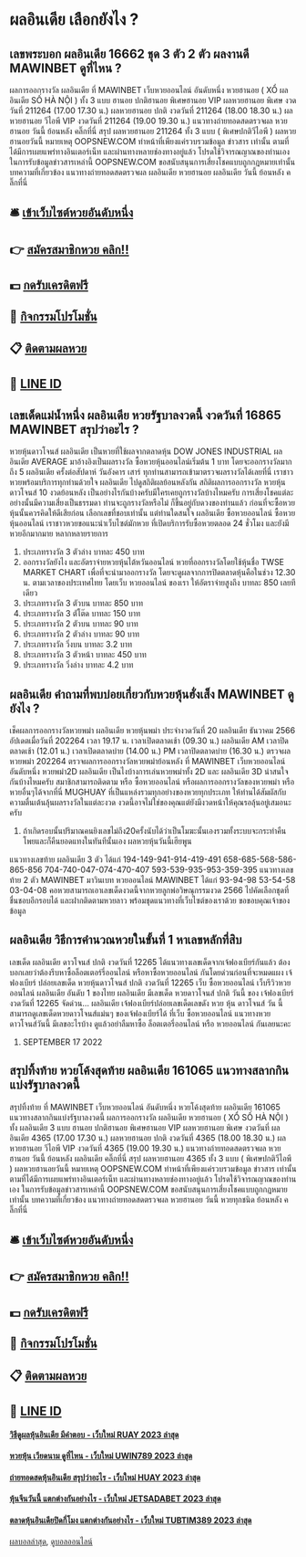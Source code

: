 # ผลอินเดีย เลือกยังไง ?
## เลขพระบอก ผลอินเดีย 16662 ชุด 3 ตัว 2 ตัว ผลงานดี MAWINBET ดูที่ไหน ?
ผลการออกรางวัล ผลอินเดีย ที่ MAWINBET เว็บหวยออนไลน์ อันดับหนึ่ง หวยฮานอย ( XỔ ผลอินเดีย SỐ HÀ NỘI ) ทั้ง 3 แบบ ฮานอย ปกติฮานอย พิเศษฮานอย VIP
ผลหวยฮานอย พิเศษ งวดวันที่ 211264 (17.00 17.30 น.)
ผลหวยฮานอย ปกติ งวดวันที่ 211264 (18.00 18.30 น.)
ผลหวยฮานอย วีไอพี VIP งวดวันที่ 211264 (19.00 19.30 น.)
 แนวทางถ่ายทอดสดตรวจผล หวยฮานอย วันนี้ ย้อนหลัง คลิ๊กที่นี่ 
สรุป ผลหวยฮานอย 211264 ทั้ง 3 แบบ ( พิเศษปกติวีไอพี ) ผลหวยฮานอยวันนี้
หมายเหตุ OOPSNEW.COM ทำหน้าที่เพียงแค่รวบรวมข้อมูล ข่าวสาร เท่านั้น ตามที่ได้มีการเผยแพร่ทางอินเตอร์เน็ท และผ่านทางหลายช่องทางอยู่แล้ว โปรดใช้วิจารณญาณของท่านเอง ในการรับข้อมูลข่าวสารเหล่านี้ OOPSNEW.COM ขอสนับสนุนการเสี่ยงโชคแบบถูกกฎหมายเท่านั้น
บทความที่เกี่ยวข้อง
แนวทางถ่ายทอดสดตรวจผล ผลอินเดีย หวยฮานอย ผลอินเดีย วันนี้ ย้อนหลัง คลิ๊กที่นี่

## 🛎 [เข้าเว็บไซต์หวยอันดับหนึ่ง](https://bit.ly/3BG5bNw)
## 👉 [สมัครสมาชิกหวย คลิก!!](https://bit.ly/3BG5bNw)
## 💵 [กดรับเครดิตฟรี](https://bit.ly/3C3mvgS)
## 👑 [กิจกรรมโปรโมชั่น](https://bit.ly/3C3mvgS)
## 📋 [ติดตามผลหวย](https://bit.ly/3C3mvgS)
## 📱 [LINE ID](https://bit.ly/3C3mvgS)

## เลขเด็ดแม่น้ำหนึ่ง ผลอินเดีย หวยรัฐบาลงวดนี้ งวดวันที่ 16865 MAWINBET สรุปว่าอะไร ?
หวยหุ้นดาวโจนส์ ผลอินเดีย เป็นหวยที่ใช้ผลจากตลาดหุ้น DOW JONES INDUSTRIAL ผลอินเดีย AVERAGE มาอ้างอิงเป็นผลรางวัล ซื้อหวยหุ้นออนไลน์เริ่มต้น 1 บาท โดยจะออกรางวัลมากถึง 5 ผลอินเดีย ครั้งต่อสัปดาห์ วันอังคาร เสาร์ ทุกท่านสามารถเข้ามาตรวจผลรางวัลได้เลยที่นี่ เราชาวหวยพร้อมบริการทุกท่านด้วยใจ ผลอินเดีย ไปดูสถิติผลย้อนหลังกัน
สถิติผลการออกรางวัล หวยหุ้นดาวโจนส์ 10 งวดย้อนหลัง เป็นอย่างไรกันบ้างครับมีใครเคยถูกรางวัลบ้างไหมครับ การเสี่ยงโชคแต่ละอย่างนั้นมีความเสี่ยงเป็นธรรมดา ท่านจะถูกรางวัลหรือไม่ ก็ขึ้นอยู่กับดวงของท่านแล้ว ก่อนที่จะซื้อหวยหุ้นนั้นควรคิดให้ดีเสียก่อน เลือกเลขที่ชอบเท่านั้น แต่ท่านใดสนใจ ผลอินเดีย ซื้อหวยออนไลน์ ซื้อหวยหุ้นออนไลน์ เราชาวหวยขอแนะนำเว็บไซต์มักหวย ที่เปิดบริการรับซื้อหวยตลอด 24 ชั่วโมง และยังมีหวยอีกมากมาย หลากหลายรายการ
1. ประเภทรางวัล 3 ตัวล่าง บาทละ 450 บาท
2. ออกรางวัลยังไง และอัตราจ่ายหวยหุ้นไต้หวันออนไลน์ หวยที่ออกรางวัลโดยใช้หุ้นชื่อ TWSE MARKET CHART เพื่อที่จะนำมาออกรางวัล โดยจะดูผลจากการปิดตลาดหุ้นคือในช่วง 12.30 น. ตามเวลาของประเทศไทย โดยเว็บ หวยออนไลน์ ของเรา ให้อัตราจ่ายสูงถึง บาทละ 850 เลยทีเดียว
3. ประเภทรางวัล 3 ตัวบน บาทละ 850 บาท
4. ประเภทรางวัล 3 ตัโต๊ด บาทละ 150 บาท
5. ประเภทรางวัล 2 ตัวบน บาทละ 90 บาท
6. ประเภทรางวัล 2 ตัวล่าง บาทละ 90 บาท
7. ประเภทรางวัล วิ่งบน บาทละ 3.2 บาท
8. ประเภทรางวัล 3 ตัวหน้า บาทละ 450 บาท
9. ประเภทรางวัล วิ่งล่าง บาทละ 4.2 บาท

## ผลอินเดีย คำถามที่พบบ่อยเกี่ยวกับหวยหุ้นฮั่งเส็ง MAWINBET ดูยังไง ?
เช็คผลการออกรางวัลหวยพม่า ผลอินเดีย หวยหุ้นพม่า ประจำงวดวันที่ 20 ผลอินเดีย ธันวาคม 2566
อัปเดตเมื่อวันที่ 202264 เวลา 19.17 น.
เวลาเปิดตลาดเช้า (09.30 น.) ผลอินเดีย AM
เวลาปิดตลาดเช้า (12.01 น.)
เวลาเปิดตลาดบ่าย (14.00 น.) PM
เวลาปิดตลาดบ่าย (16.30 น.)
ตรวจผลหวยพม่า 202264 ตรวจผลการออกรางวัลหวยพม่าย้อนหลัง ที่ MAWINBET เว็บหวยออนไลน์ อันดับหนึ่ง หวยพม่า2D ผลอินเดีย เป็นไงบ้างการเล่นหวยพม่าทั้ง 2D และ ผลอินเดีย 3D น่าสนใจกันบ้างไหมครับ สมาชิกสามารถติดตาม หรือ ซื้อหวยออนไลน์ หรือผลการออกรางวัลของหวยพม่า หรือหวยอื่นๆได้จากที่นี่ MUGHUAY ที่เป็นแหล่งรวมทุกอย่างของหวยทุกประเภท ให้ท่านได้สัมผัสกับความตื่นเต้นลุ้นผลรางวัลในแต่ละงวด งวดนี้อาจไม่ใช่ของคุณแต่ยังมีงวดหน้าให้คุณรอลุ้นอยู่เสมอนะครับ
1. ถ้าเกิดรอบนั้นปริมาณคนยิงเลขไม่ถึง20ครั้งนับได้ว่าเป็นโมฆะนั้นเองรวมทั้งระบบจะกระทำคืนโพยและก็คืนยอดแทงในทันทีนั้นเอง ผลหวยหุ้นวันนี้เฮียพูน

แนวทางเลขท้าย ผลอินเดีย 3 ตัว ได้แก่
194-149-941-914-419-491
658-685-568-586-865-856
704-740-047-074-470-407
593-539-935-953-359-395
แนวทางเลขท้าย 2 ตัว MAWINBET มาวินเบท หวยออนไลน์ MAWINBET ได้แก่
93-94-98
53-54-58
03-04-08
คอหวยสามารถเอาเลขเด็ดงวดนี้จากหวยลูกพ่อวิษณุกรรมงวด 2566 ไปคัดเลือกชุดที่ชื่นชอบอีกรอบได้ และฝากติดตามหวยลาว พร้อมชุดแนวทางที่เว็บไซต์ของเราด้วย
ขอขอบคุณเจ้าของข้อมูล

## ผลอินเดีย วิธีการคำนวณหวยในขั้นที่ 1 หาเลขหลักที่สิบ
เลขเด็ด ผลอินเดีย ดาวโจนส์ ปกติ งวดวันที่ 12265
ได้แนวทางเลขเด็ดจากเจ้ฟองเบียร์กันแล้ว ต้องบอกเลยว่าต้องรีบหาซื้อล็อตเตอร์รี่ออนไลน์ หรือหาซื้อหวยออนไลน์ กันโดยด่วนก่อนที่จะหมดแผง
เจ้ฟองเบียร์ ปล่อยเลขเด็ด หวยหุ้นดาวโจนส์ ปกติ งวดวันที่ 12265
เว็บ ซื้อหวยออนไลน์ เว็บรีวิวหวยออนไลน์ ผลอินเดีย อันดับ 1 ของไทย ผลอินเดีย มีเลขเด็ด หวยดาวโจนส์ ปกติ วันนี้ ของ เจ้ฟองเบียร์ งวดวันที่ 12265 จัดด่วน… ผลอินเดีย เจ้ฟองเบียร์ปล่อยเลขเด็ดเลขดัง หวย หุ้น ดาวโจนส์ วัน นี้ สามารถดูเลขเด็ดหวยดาวโจนส์แม่นๆ ของเจ้ฟองเบียร์ได้ ที่เว็บ ซื้อหวยออนไลน์ แนวทางหวยดาวโจนส์วันนี้ มีเลขอะไรบ้าง ดูแล้วอย่าลืมหาซื้อ ล็อตเตอรี่ออนไลน์ หรือ หวยออนไลน์ กันเลยนะคะ
1. SEPTEMBER 17 2022

## สรุปทิ้งท้าย หวยโค้งสุดท้าย ผลอินเดีย 161065 แนวทางสลากกินแบ่งรัฐบาลงวดนี้
สรุปทิ้งท้าย ที่ MAWINBET เว็บหวยออนไลน์ อันดับหนึ่ง หวยโค้งสุดท้าย ผลอินเดีย 161065 แนวทางสลากกินแบ่งรัฐบาลงวดนี้ ผลการออกรางวัล ผลอินเดีย หวยฮานอย ( XỔ SỐ HÀ NỘI ) ทั้ง ผลอินเดีย 3 แบบ ฮานอย ปกติฮานอย พิเศษฮานอย VIP
ผลหวยฮานอย พิเศษ งวดวันที่ ผลอินเดีย 4365 (17.00 17.30 น.)
ผลหวยฮานอย ปกติ งวดวันที่ 4365 (18.00 18.30 น.)
ผลหวยฮานอย วีไอพี VIP งวดวันที่ 4365 (19.00 19.30 น.)
 แนวทางถ่ายทอดสดตรวจผล หวยฮานอย วันนี้ ย้อนหลัง ผลอินเดีย คลิ๊กที่นี่ 
สรุป ผลหวยฮานอย 4365 ทั้ง 3 แบบ ( พิเศษปกติวีไอพี ) ผลหวยฮานอยวันนี้
หมายเหตุ OOPSNEW.COM ทำหน้าที่เพียงแค่รวบรวมข้อมูล ข่าวสาร เท่านั้น ตามที่ได้มีการเผยแพร่ทางอินเตอร์เน็ท และผ่านทางหลายช่องทางอยู่แล้ว โปรดใช้วิจารณญาณของท่านเอง ในการรับข้อมูลข่าวสารเหล่านี้ OOPSNEW.COM ขอสนับสนุนการเสี่ยงโชคแบบถูกกฎหมายเท่านั้น
บทความที่เกี่ยวข้อง
แนวทางถ่ายทอดสดตรวจผล หวยฮานอย วันนี้ หวยทุกชนิด ย้อนหลัง คลิ๊กที่นี่

## 🛎 [เข้าเว็บไซต์หวยอันดับหนึ่ง](https://bit.ly/3BG5bNw)
## 👉 [สมัครสมาชิกหวย คลิก!!](https://bit.ly/3BG5bNw)
## 💵 [กดรับเครดิตฟรี](https://bit.ly/3C3mvgS)
## 👑 [กิจกรรมโปรโมชั่น](https://bit.ly/3C3mvgS)
## 📋 [ติดตามผลหวย](https://bit.ly/3C3mvgS)
## 📱 [LINE ID](https://bit.ly/3C3mvgS)

#### [วิธีดูผลหุ้นอินเดีย มีคำตอบ - เว็บใหม่ RUAY 2023 ล่าสุด](https://atom.io/themes/วิธีดูผลหุ้นอินเดีย%20มีคำตอบ%20-%20เว็บใหม่%20ruay%202023%20ล่าสุด)
#### [หวยหุ้น เวียดนาม ดูที่ไหน - เว็บใหม่ UWIN789 2023 ล่าสุด](https://atom.io/themes/หวยหุ้น%20เวียดนาม%20ดูที่ไหน%20-%20เว็บใหม่%20uwin789%202023%20ล่าสุด)
#### [ถ่ายทอดสดหุ้นอินเดีย สรุปว่าอะไร - เว็บใหม่ HUAY 2023 ล่าสุด](https://atom.io/themes/ถ่ายทอดสดหุ้นอินเดีย%20สรุปว่าอะไร%20-%20เว็บใหม่%20huay%202023%20ล่าสุด)
#### [หุ้นจีนวันนี้ แตกต่างกันอย่างไร - เว็บใหม่ JETSADABET 2023 ล่าสุด](https://atom.io/themes/หุ้นจีนวันนี้%20แตกต่างกันอย่างไร%20-%20เว็บใหม่%20jetsadabet%202023%20ล่าสุด)
#### [ตลาดหุ้นอินเดียปิดกี่โมง แตกต่างกันอย่างไร - เว็บใหม่ TUBTIM389 2023 ล่าสุด](https://atom.io/themes/ตลาดหุ้นอินเดียปิดกี่โมง%20แตกต่างกันอย่างไร%20-%20เว็บใหม่%20tubtim389%202023%20ล่าสุด)

[ผลบอลล่าสุด](https://siamsport.tv "ผลบอลล่าสุด"), [ดูบอลออนไลน์](https://siamsport.tv/ดูบอลสด "ดูบอลออนไลน์")